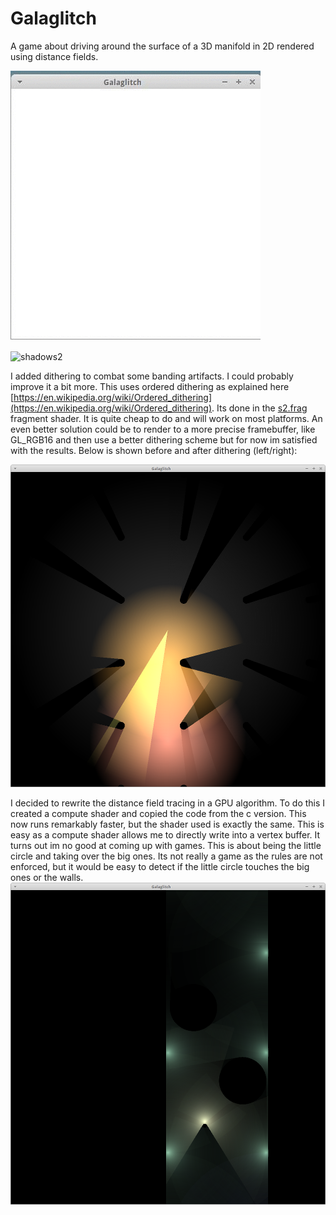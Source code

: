 # Galaglitch
A game about driving around the surface of a 3D manifold in 2D rendered using distance fields.

![shadows](optimised.gif)

![shadows2](gif2.gif)

I added dithering to combat some banding artifacts. I could probably improve it a bit more. This uses ordered dithering as explained here [https://en.wikipedia.org/wiki/Ordered_dithering](https://en.wikipedia.org/wiki/Ordered_dithering). Its done in the [s2.frag](resources/s2.frag) fragment shader. It is quite cheap to do and will work on most platforms. An even better solution could be to render to a more precise framebuffer, like GL_RGB16 and then use a better dithering scheme but for now im satisfied with the results. Below is shown before and after dithering (left/right):

![Dithering](dithering.png)

I decided to rewrite the distance field tracing in a GPU algorithm. To do this I created a compute shader and copied the code from the c version. This now runs remarkably faster, but the shader used is exactly the same. This is easy as a compute shader allows me to directly write into a vertex buffer. It turns out im no good at coming up with games. This is about being the little circle and taking over the big ones. Its not really a game as the rules are not enforced, but it would be easy to detect if the little circle touches the big ones or the walls.
![Game](game.png)